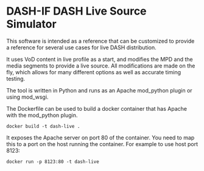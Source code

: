 # DASH-IF DASH Live Source Simulator

This software is intended as a reference that can be customized to provide a reference
for several use cases for live DASH distribution.

It uses VoD content in live profile as a start, and modifies the MPD and the media
segments to provide a live source. All modifications are made on the fly, which allows
for many different options as well as accurate timing testing.

The tool is written in Python and runs as an Apache mod_python plugin or using mod_wsgi.

The Dockerfile can be used to build a docker container that has Apache with the mod_python
plugin.

    docker build -t dash-live .
    
It exposes the Apache server on port 80 of the container. You need to map this to a port
on the host running the container. For example to use host port 8123:

    docker run -p 8123:80 -t dash-live

